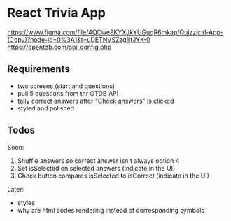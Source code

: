 # React Trivia App

https://www.figma.com/file/4QCwe8KYXJkYUGuqR6mkap/Quizzical-App-(Copy)?node-id=0%3A1&t=uDETNVSZzg1ltJYK-0
https://opentdb.com/api_config.php

## Requirements

- two screens (start and questions)
- pull 5 questions from thr OTDB API
- tally correct answers after "Check answers" is clicked
- styled and polished

## Todos

Soon:
1. Shuffle answers so correct answer isn't always option 4
2. Set isSelected on selected answers (indicate in the UI)
3. Check button compares isSelected to isCorrect (indicate in the UI)

Later:
- styles
- why are html codes rendering instead of corresponding symbols